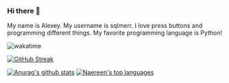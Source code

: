 ### Hi there 👋
My name is Alexey. My username is sqlmerr.
I love press buttons and programming different things.
My favorite programming language is Python!

![wakatime](https://wakatime.com/badge/user/d93f0e24-e3ad-4f8d-9b8b-385bab9124f6.svg)

[![GitHub Streak](https://github-readme-streak-stats.herokuapp.com/?user=sqlmerr&theme=neon&date_format=d%20F[%20Y])](https://git.io/streak-stats)

[![Anurag's github stats](https://github-readme-stats.vercel.app/api?username=sqlmerr&theme=neon)](https://github.com/anuraghazra/github-readme-stats)
[![Naereen's top languages](https://github-readme-stats.vercel.app/api/top-langs/?username=sqlmerr&theme=neon&layout=compact)](https://github.com/anuraghazra/github-readme-stats)
